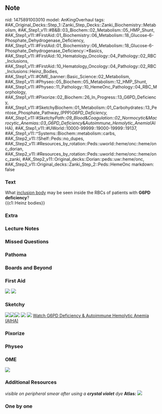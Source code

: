 ## Note
nid: 1475891003010
model: AnKingOverhaul
tags: #AK_Original_Decks::Step_1::Zanki_Step_Decks::Zanki_Biochemistry::Metabolism, #AK_Step1_v11::#B&B::03_Biochem::02_Metabolism::05_HMP_Shunt, #AK_Step1_v11::#FirstAid::01_Biochemistry::06_Metabolism::18_Glucose-6-Phosphate_Dehydrogenase_Deficiency, #AK_Step1_v11::#FirstAid::01_Biochemistry::06_Metabolism::18_Glucose-6-Phosphate_Dehydrogenase_Deficiency::*Basics, #AK_Step1_v11::#FirstAid::10_Hematology_Oncology::04_Pathology::02_RBC_Inclusions, #AK_Step1_v11::#FirstAid::10_Hematology_Oncology::04_Pathology::02_RBC_Inclusions::Heinz_Bodies, #AK_Step1_v11::#OME_banner::Basic_Science::02_Metabolism, #AK_Step1_v11::#Physeo::05_Biochem::05_Metabolism::12_HMP_Shunt, #AK_Step1_v11::#Physeo::11_Pathology::10_HemeOnc_Pathology::04_RBC_Morphology, #AK_Step1_v11::#Pixorize::02_Biochem::26_In_Progress::13_G6PD_Deficiency, #AK_Step1_v11::#SketchyBiochem::01_Metabolism::01_Carbohydrates::13_Pentose_Phosphate_Pathway_(PPP)_G6PD_Deficiency, #AK_Step1_v11::#SketchyPath::09_Blood_&_Coagulation::02_Normocytic_&_Macrocytic_Anemias::03_G6PD_Deficiency_&_Autoimmune_Hemolytic_Anemia_(AIHA), #AK_Step1_v11::#UWorld::10000-99999::19000-19999::19137, #AK_Step1_v11::^Systems::Biochem::metabolism::carbs, #AK_Step2_v11::!Shelf::Peds::no_dupes, #AK_Step2_v11::#Resources_by_rotation::Peds::uworld::heme/onc::heme/onc_dorian, #AK_Step2_v11::#Resources_by_rotation::Peds::uworld::heme/onc::heme/onc_zanki, #AK_Step2_v11::Original_decks::Dorian::peds::uw::heme/onc, #AK_Step2_v11::Original_decks::Zanki_Step_2::Peds::HemeOnc
markdown: false

### Text
<div>
  <div>
    What <u>inclusion body</u> may be seen inside the RBCs of
    patients with <b>G6PD deficiency</b>?
  </div>
  <div>
    {{c1::Heinz bodies}}
  </div>
</div>

### Extra


### Lecture Notes


### Missed Questions


### Pathoma


### Boards and Beyond


### First Aid
<img src="tmpIcPeFP.png"> <img src="tmpx3Ifyu.png">

### Sketchy
<img src="002413.jpg" class="resizer"><img src=
"Screen%20Shot%202020-02-03%20at%202.54.16%20PM.JPG" class=
"resizer"><img src="Zoverall%20picture%20(73)_1566160514431.JPG"
class="resizer"> <img src=
"Screen%20Shot%202021-01-07%20at%2015.05.10.jpg"> <img src=
"Screen%20Shot%202021-01-07%20at%2015.05.23.jpg"> <a href=
"https://dashboard.sketchy.com/study/medical/courses/medical-biochemistry/units/medical-biochemistry-metabolism/videos/medical-biochemistry-metabolism-lipids-fatty-acid-synthesis?utm_source=anki&utm_medium=partnership&utm_campaign=february_update&utm_content=medical">
Watch G6PD Deficiency & Autoimmune Hemolytic Anemia (AIHA)</a>

### Pixorize


### Physeo


### OME
<div class="ome-widget">
  <a href=
  "https://onlinemeded.org/spa/metabolism?ref=anki"><img src=
  "_OME_AnkiFlashcards_Topic_6.png"></a>
</div>

### Additional Resources
<i>visible on peripheral smear after using a <b>crystal violet</b>
dye</i> <b>Atlas:</b> <img src="tmpxAYfMO.png" class="resizer">

### One by one

